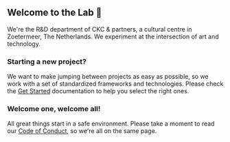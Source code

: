 ## Welcome to the Lab 👋

We're the R&D department of CKC & partners, a cultural centre in Zoetermeer, The Netherlands. We experiment at the intersection of art and technology.

### Starting a new project?
We want to make jumping between projects as easy as possible, so we work with a set of standardized frameworks and technologies. Please check the [Get Started](https://github.com/digitalartlab/get-started) documentation to help you select the right ones.

### Welcome one, welcome all!
All great things start in a safe environment. Please take a moment to read our [Code of Conduct](https://github.com/digitalartlab/.github/blob/main/CODE_OF_CONDUCT.md), so we're all on the same page.
